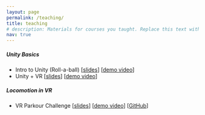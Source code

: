 ```yaml
---
layout: page
permalink: /teaching/
title: teaching
# description: Materials for courses you taught. Replace this text with your description.
nav: true
---
```


##### Unity Basics
- Intro to Unity (Roll-a-ball) 
[<a href="http://127.0.0.1:4000/assets/pdf/IGD301-[Lab2]_intro2unity_(roll-a-ball).pdf">slides</a>]
[<a href="">demo video</a>]
- Unity + VR [<a href="">slides</a>] [<a href="">demo video</a>]

##### Locomotion in VR
- VR Parkour Challenge [<a href="">slides</a>] [<a href="https://youtu.be/5s-vTwTFc7U">demo video</a>] [<a href="https://github.com/wenjietseng/VR-locomotion-parkour">GitHub</a>]